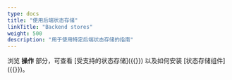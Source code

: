 ```yaml
---
type: docs
title: "使用后端状态存储"
linkTitle: "Backend stores"
weight: 500
description: "用于使用特定后端状态存储的指南"
---
```


浏览 **操作** 部分，可查看 [受支持的状态存储]({{<ref supported-state-stores.md>}}) 以及如何安装 [状态存储组件]({{<ref setup-state-store.md>}})。